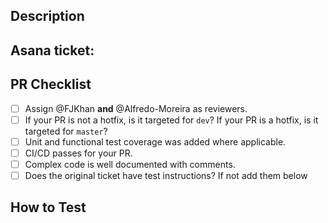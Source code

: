 ## Description

<!-- Describe your changes here -->

## Asana ticket:

## PR Checklist

<!-- Please validate your changes with the checklist below before marking for code review. -->

- [ ] Assign @FJKhan **and** @Alfredo-Moreira as reviewers.
- [ ] If your PR is not a hotfix, is it targeted for `dev`? If your PR is a hotfix, is it targeted for `master`?
- [ ] Unit and functional test coverage was added where applicable.
- [ ] CI/CD passes for your PR.
- [ ] Complex code is well documented with comments.
- [ ] Does the original ticket have test instructions? If not add them below

## How to Test

<!-- Provide instructions for how to test/validate the changes. -->
